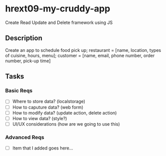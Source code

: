 # hrext09-my-cruddy-app
Create Read Update and Delete framework using JS
 ## Description
 Create an app to schedule food pick up;
 restaurant = [name, location, types of cuisine, hours, menu];
 customer = [name, email, phone number, order number, pick-up time]

 ## Tasks

 ### Basic Reqs
- [ ] Where to store data? (localstorage)
- [ ] How to caputure data? (web form)
- [ ] How to modify data? (update action, delete action)
- [ ] How to view data? (style?)
- [ ] UI/UX considerations (how are we going to use this)

 ### Advanced Reqs
- [ ] Item that I added goes here...

